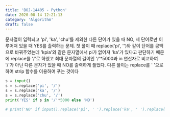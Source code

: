 ```yaml
---
title: 'BOJ-14405 - Python'
date: 2020-08-14 12:21:13
category: 'Algorithm'
draft: false
---
```

문자열이 입력되고 'pi', 'ka', 'chu'를 제외한 다른 단어가 있을 때 NO, 세 단어로만 이루어져 있을 때 YES를 출력하는 문제. 첫 풀이 때 replace('pi', '')와 같이 단어를 공백으로 바꿔주었는데 'kpia'와 같은 문자열에서 pi가 없어져 'ka'가 있다고 판단하기 때문에 replace를 '/'로 하였고 최대 문자열의 길이인 '/'*5000과 in 연산자로 비교하여 '/'가 아닌 다른 문자가 있을 때 NO를 출력하게 풀었다. 다른 풀이는 replace를 ' '으로 하여 strip 함수를 이용하여 푸는 것이다
```python
s = input()
s = s.replace('pi', '/')
s = s.replace('ka', '/')
s = s.replace('chu', '/')
print('YES' if s in '/'*5000 else 'NO')

# print('NO' if input().replace('pi', ' ').replace('ka', ' ').replace('chu', ' ').strip() else 'YES')

```